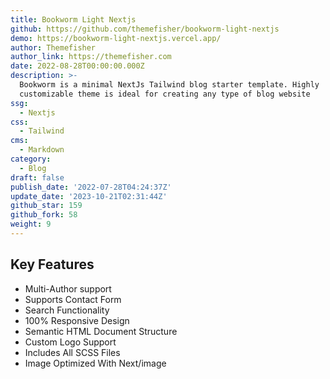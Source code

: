 ```yaml
---
title: Bookworm Light Nextjs
github: https://github.com/themefisher/bookworm-light-nextjs
demo: https://bookworm-light-nextjs.vercel.app/
author: Themefisher
author_link: https://themefisher.com
date: 2022-08-28T00:00:00.000Z
description: >-
  Bookworm is a minimal NextJs Tailwind blog starter template. Highly
  customizable theme is ideal for creating any type of blog website
ssg:
  - Nextjs
css:
  - Tailwind
cms:
  - Markdown
category:
  - Blog
draft: false
publish_date: '2022-07-28T04:24:37Z'
update_date: '2023-10-21T02:31:44Z'
github_star: 159
github_fork: 58
weight: 9
---
```


## Key Features

- Multi-Author support
- Supports Contact Form
- Search Functionality
- 100% Responsive Design
- Semantic HTML Document Structure
- Custom Logo Support
- Includes All SCSS Files
- Image Optimized With Next/image
